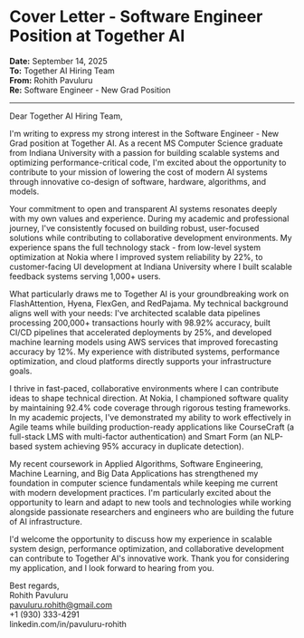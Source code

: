 # Cover Letter - Software Engineer Position at Together AI

**Date:** September 14, 2025  
**To:** Together AI Hiring Team  
**From:** Rohith Pavuluru  
**Re:** Software Engineer - New Grad Position

---

Dear Together AI Hiring Team,

I'm writing to express my strong interest in the Software Engineer - New Grad position at Together AI. As a recent MS Computer Science graduate from Indiana University with a passion for building scalable systems and optimizing performance-critical code, I'm excited about the opportunity to contribute to your mission of lowering the cost of modern AI systems through innovative co-design of software, hardware, algorithms, and models.

Your commitment to open and transparent AI systems resonates deeply with my own values and experience. During my academic and professional journey, I've consistently focused on building robust, user-focused solutions while contributing to collaborative development environments. My experience spans the full technology stack - from low-level system optimization at Nokia where I improved system reliability by 22%, to customer-facing UI development at Indiana University where I built scalable feedback systems serving 1,000+ users.

What particularly draws me to Together AI is your groundbreaking work on FlashAttention, Hyena, FlexGen, and RedPajama. My technical background aligns well with your needs: I've architected scalable data pipelines processing 200,000+ transactions hourly with 98.92% accuracy, built CI/CD pipelines that accelerated deployments by 25%, and developed machine learning models using AWS services that improved forecasting accuracy by 12%. My experience with distributed systems, performance optimization, and cloud platforms directly supports your infrastructure goals.

I thrive in fast-paced, collaborative environments where I can contribute ideas to shape technical direction. At Nokia, I championed software quality by maintaining 92.4% code coverage through rigorous testing frameworks. In my academic projects, I've demonstrated my ability to work effectively in Agile teams while building production-ready applications like CourseCraft (a full-stack LMS with multi-factor authentication) and Smart Form (an NLP-based system achieving 95% accuracy in duplicate detection).

My recent coursework in Applied Algorithms, Software Engineering, Machine Learning, and Big Data Applications has strengthened my foundation in computer science fundamentals while keeping me current with modern development practices. I'm particularly excited about the opportunity to learn and adapt to new tools and technologies while working alongside passionate researchers and engineers who are building the future of AI infrastructure.

I'd welcome the opportunity to discuss how my experience in scalable system design, performance optimization, and collaborative development can contribute to Together AI's innovative work. Thank you for considering my application, and I look forward to hearing from you.

Best regards,  
Rohith Pavuluru  
pavuluru.rohith@gmail.com  
+1 (930) 333-4291  
linkedin.com/in/pavuluru-rohith




